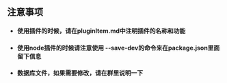 ## 注意事项
* #### 使用插件的时候，请在pluginItem.md中注明插件的名称和功能
* #### 使用node插件的时候请注意使用 --save-dev的命令来在package.json里面留下信息
* #### 数据库文件，如果需要修改，请在群里说明一下

